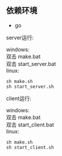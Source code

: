 ## 依赖环境
* go

server运行: 

windows:  
双击 make.bat  
双击 start_server.bat  
linux:  
```shell
sh make.sh
sh start_server.sh
```

client运行:  

windows:  
双击 make.bat  
双击 start_client.bat  
linux:  
```shell
sh make.sh
sh start_client.sh
```
